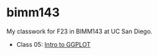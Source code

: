 # bimm143
My classwork for F23 in BIMM143 at UC San Diego.

- Class 05: [Intro to GGPLOT](https://github.com/nickilicious/bimm143/blob/92b068cca3496891a4d179fd71ef4e053348776f/Lab5/Lab5.pdf)
